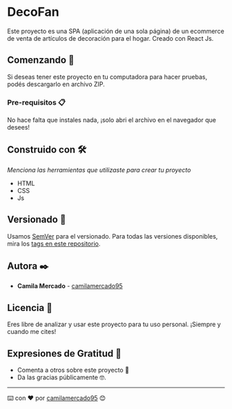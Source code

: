 # DecoFan

Este proyecto es una SPA (aplicación de una sola página) de un ecommerce de venta de artículos de decoración para el hogar. Creado con React Js.

## Comenzando 🚀

Si deseas tener este proyecto en tu computadora para hacer pruebas, podés descargarlo en archivo ZIP.

### Pre-requisitos 📋

No hace falta que instales nada, ¡solo abri el archivo en el navegador que desees!

## Construido con 🛠️

_Menciona las herramientas que utilizaste para crear tu proyecto_

* HTML
* CSS
* Js

## Versionado 📌

Usamos [SemVer](http://semver.org/) para el versionado. Para todas las versiones disponibles, mira los [tags en este repositorio](https://github.com/tu/proyecto/tags).

## Autora ✒️

* **Camila Mercado** - [camilamercado95](https://github.com/camilamercado95)

## Licencia 📄

Eres libre de analizar y usar este proyecto para tu uso personal. ¡Siempre y cuando me cites!

## Expresiones de Gratitud 🎁

* Comenta a otros sobre este proyecto 📢
* Da las gracias públicamente 🤓.

---
⌨️ con ❤️ por [camilamercado95](https://github.com/camilamercado95) 😊

